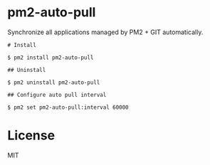 # pm2-auto-pull

Synchronize all applications managed by PM2 + GIT automatically.

```
# Install

$ pm2 install pm2-auto-pull

## Uninstall

$ pm2 uninstall pm2-auto-pull

## Configure auto pull interval

$ pm2 set pm2-auto-pull:interval 60000
```

# License

MIT

